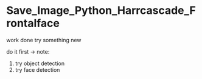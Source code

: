 # Save_Image_Python_Harrcascade_Frontalface
work done try something new

do it first ->
note:
1. try object detection
2. try face detection
